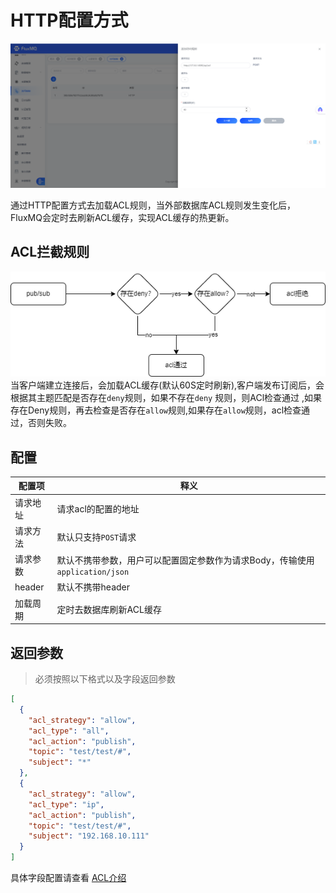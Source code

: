 # HTTP配置方式

![img.png](../../../assets/images/acl/http.png)

通过HTTP配置方式去加载ACL规则，当外部数据库ACL规则发生变化后，FluxMQ会定时去刷新ACL缓存，实现ACL缓存的热更新。

## ACL拦截规则

![acl.png](../../../assets/images/acl/acl.png)
当客户端建立连接后，会加载ACL缓存(默认60S定时刷新),客户端发布订阅后，会根据其主题匹配是否存在`deny`规则，如果不存在`deny`
规则，则ACl检查通过
,如果存在Deny规则，再去检查是否存在`allow`规则,如果存在`allow`规则，acl检查通过，否则失败。

## 配置

| **配置项** | **释义**                                            |
|---------|---------------------------------------------------|
| 请求地址    | 请求acl的配置的地址                                       |
| 请求方法    | 默认只支持`POST`请求                                     |
| 请求参数    | 默认不携带参数，用户可以配置固定参数作为请求Body，传输使用`application/json` |
| header  | 默认不携带header                                       |
| 加载周期    | 定时去数据库刷新ACL缓存                                     |

## 返回参数

> 必须按照以下格式以及字段返回参数

```JSON
[
  {
    "acl_strategy": "allow",
    "acl_type": "all",
    "acl_action": "publish",
    "topic": "test/test/#",
    "subject": "*"
  },
  {
    "acl_strategy": "allow",
    "acl_type": "ip",
    "acl_action": "publish",
    "topic": "test/test/#",
    "subject": "192.168.10.111"
  }
]
```

具体字段配置请查看 [ACL介绍](before)
